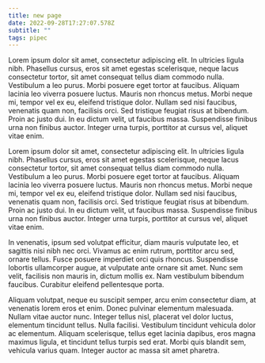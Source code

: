 ```yaml
---
title: new page
date: 2022-09-28T17:27:07.578Z
subtitle: ""
tags: pipec
---
```

Lorem ipsum dolor sit amet, consectetur adipiscing elit. In ultricies ligula nibh. Phasellus cursus, eros sit amet egestas scelerisque, neque lacus consectetur tortor, sit amet consequat tellus diam commodo nulla. Vestibulum a leo purus. Morbi posuere eget tortor at faucibus. Aliquam lacinia leo viverra posuere luctus. Mauris non rhoncus metus. Morbi neque mi, tempor vel ex eu, eleifend tristique dolor. Nullam sed nisi faucibus, venenatis quam non, facilisis orci. Sed tristique feugiat risus at bibendum. Proin ac justo dui. In eu dictum velit, ut faucibus massa. Suspendisse finibus urna non finibus auctor. Integer urna turpis, porttitor at cursus vel, aliquet vitae enim.

Lorem ipsum dolor sit amet, consectetur adipiscing elit. In ultricies ligula nibh. Phasellus cursus, eros sit amet egestas scelerisque, neque lacus consectetur tortor, sit amet consequat tellus diam commodo nulla. Vestibulum a leo purus. Morbi posuere eget tortor at faucibus. Aliquam lacinia leo viverra posuere luctus. Mauris non rhoncus metus. Morbi neque mi, tempor vel ex eu, eleifend tristique dolor. Nullam sed nisi faucibus, venenatis quam non, facilisis orci. Sed tristique feugiat risus at bibendum. Proin ac justo dui. In eu dictum velit, ut faucibus massa. Suspendisse finibus urna non finibus auctor. Integer urna turpis, porttitor at cursus vel, aliquet vitae enim.

In venenatis, ipsum sed volutpat efficitur, diam mauris vulputate leo, et sagittis nisi nibh nec orci. Vivamus ac enim rutrum, porttitor arcu sed, ornare tellus. Fusce posuere imperdiet orci quis rhoncus. Suspendisse lobortis ullamcorper augue, at vulputate ante ornare sit amet. Nunc sem velit, facilisis non mauris in, dictum mollis ex. Nam vestibulum bibendum faucibus. Curabitur eleifend pellentesque porta.

Aliquam volutpat, neque eu suscipit semper, arcu enim consectetur diam, at venenatis lorem eros et enim. Donec pulvinar elementum malesuada. Nullam vitae auctor nunc. Integer tellus nisl, placerat vel dolor luctus, elementum tincidunt tellus. Nulla facilisi. Vestibulum tincidunt vehicula dolor ac elementum. Aliquam scelerisque, tellus eget lacinia dapibus, eros magna maximus ligula, et tincidunt tellus turpis sed erat. Morbi quis blandit sem, vehicula varius quam. Integer auctor ac massa sit amet pharetra.

<!--EndFragment-->